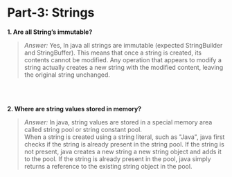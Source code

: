 # Part-3: Strings

**1. Are all String’s immutable?**
> *Answer:* Yes, In java all strings are immutable (expected StringBuilder and StringBuffer). This means that once a string is created, its contents cannot be modified. Any operation that appears to modify a string actually creates a new string with the modified content, leaving the original string unchanged.

<br> <br>

**2. Where are string values stored in memory?**
> *Answer:* In java, string values are stored in a special memory area called string pool or string constant pool. <br>
> When a string is created using a string literal, such as "Java", java first checks if the string is already present in the string pool. If the string is not present, java creates a new string a new string object and adds it to the pool. If the string is already present in the pool, java simply returns a reference to the existing string object in the pool.

<br> <br>
